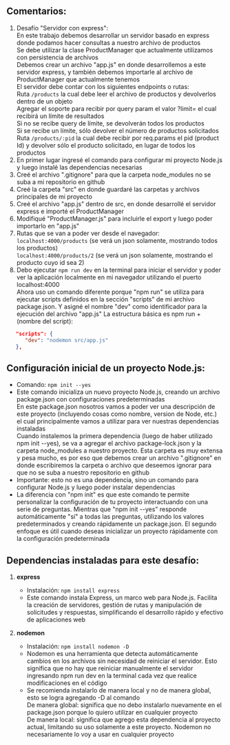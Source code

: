 ## Comentarios:

1. Desafío "Servidor con express": <br>
   En este trabajo debemos desarrollar un servidor basado en express donde podamos hacer consultas a nuestro archivo de productos <br>
   Se debe utilizar la clase ProductManager que actualmente utilizamos con persistencia de archivos <br>
   Debemos crear un archivo "app.js" en donde desarrollemos a este servidor express, y también debemos importarle al archivo de ProductManager que actualmente tenemos <br>
   El servidor debe contar con los siguientes endpoints o rutas: <br>
   Ruta `/products` la cual debe leer el archivo de productos y devolverlos dentro de un objeto <br>
   Agregar el soporte para recibir por query param el valor ?limit= el cual recibirá un límite de resultados <br>
   Si no se recibe query de límite, se devolverán todos los productos <br>
   Si se recibe un límite, sólo devolver el número de productos solicitados <br>
   Ruta `/products/:pid` la cual debe recibir por req.params el pid (product Id) y devolver sólo el producto solicitado, en lugar de todos los productos
2. En primer lugar ingresé el comando para configurar mi proyecto Node.js y luego instalé las dependencias necesarias
3. Creé el archivo ".gitignore" para que la carpeta node_modules no se suba a mi repositorio en github
4. Creé la carpeta "src" en donde guardaré las carpetas y archivos principales de mi proyecto
5. Creé el archivo "app.js" dentro de src, en donde desarrollé el servidor express e importé el ProductManager
6. Modifiqué "ProductManager.js" para incluirle el export y luego poder importarlo en "app.js"
7. Rutas que se van a poder ver desde el navegador: <br>
   `localhost:4000/products` (se verá un json solamente, mostrando todos los productos) <br>
   `localhost:4000/products/2` (se verá un json solamente, mostrando el producto cuyo id sea 2) <br>
8. Debo ejecutar `npm run dev` en la terminal para iniciar el servidor y poder ver la aplicación localmente en mi navegador utilizando el puerto localhost:4000 <br>
   Ahora uso un comando diferente porque "npm run" se utiliza para ejecutar scripts definidos en la sección "scripts" de mi archivo package.json. Y asigné el nombre "dev" como identificador para la ejecución del archivo "app.js"
   La estructura básica es npm run + (nombre del script):

```json
   "scripts": {
      "dev": "nodemon src/app.js"
   },
```



## Configuración inicial de un proyecto Node.js:

- Comando: `npm init --yes`
- Este comando inicializa un nuevo proyecto Node.js, creando un archivo package.json con configuraciones predeterminadas <br>
   En este package.json nosotros vamos a poder ver una descripción de este proyecto (incluyendo cosas como nombre, version de Node, etc.) el cual principalmente vamos a utilizar para ver nuestras dependencias instaladas <br>
   Cuando instalemos la primera dependencia (luego de haber utilizado npm init --yes), se va a agregar el archivo package-lock.json y la carpeta node_modules a nuestro proyecto. Esta carpeta es muy extensa y pesa mucho, es por eso que debemos crear un archivo ".gitignore" en donde escribiremos la carpeta o archivo que deseemos ignorar para que no se suba a nuestro repositorio en github <br>
- Importante: esto no es una dependencia, sino un comando para configurar Node.js y luego poder instalar dependencias
- La diferencia con "npm init" es que este comando te permite personalizar la configuración de tu proyecto interactuando con una serie de preguntas. Mientras que "npm init --yes" responde automáticamente "sí" a todas las preguntas, utilizando los valores predeterminados y creando rápidamente un package.json. El segundo enfoque es útil cuando deseas inicializar un proyecto rápidamente con la configuración predeterminada



## Dependencias instaladas para este desafío:

1. **express**

   - Instalación: `npm install express`
   - Este comando instala Express, un marco web para Node.js. Facilita la creación de servidores, gestión de rutas y manipulación de solicitudes y respuestas, simplificando el desarrollo rápido y efectivo de aplicaciones web

2. **nodemon**

   - Instalación: `npm install nodemon -D`
   - Nodemon es una herramienta que detecta automáticamente cambios en los archivos sin necesidad de reiniciar el servidor. Esto significa que no hay que reiniciar manualmente el servidor ingresando npm run dev en la terminal cada vez que realice modificaciones en el código
   - Se recomienda instalarlo de manera local y no de manera global, esto se logra agregando -D al comando <br>
      De manera global: significa que no debo instalarlo nuevamente en el package.json porque lo quiero utilizar en cualquier proyecto <br>
      De manera local: significa que agrego esta dependencia al proyecto actual, limitando su uso solamente a este proyecto. Nodemon no necesariamente lo voy a usar en cualquier proyecto